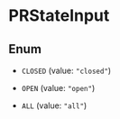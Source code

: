 

# PRStateInput

## Enum


* `CLOSED` (value: `"closed"`)

* `OPEN` (value: `"open"`)

* `ALL` (value: `"all"`)



